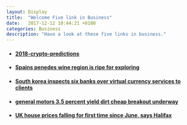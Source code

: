 ```yaml
---
layout: Display
title:  "Welcome Five link in Business"
date:   2017-12-12 10:44:21 +0100
categories: Business
description: "Have a look at these five links in business."
---
```



<ul>
    <li>
        <a href="https://www.forbes.com/sites/lawrencewintermeyer/2018/01/07/my-2018-crypto-predictions/#6c193ec6b718" target="_blank"><h4>2018-crypto-predictions</h4>
        </a>
    </li>
    <li>
        <a href="https://www.forbes.com/sites/tmullen/2018/01/08/spains-penedes-wine-region-is-ripe-for-exploring/#1453e6a43910" target="_blank"><h4>Spains penedes wine region is ripe for exploring</h4>
        </a>
    </li>
    <li>
        <a href="https://www.reuters.com/article/us-southkorea-bitcoin/south-korea-inspects-six-banks-over-virtual-currency-services-to-clients-idUSKBN1EX0BG" target="_blank"><h4>South korea inspects six banks over virtual currency services to clients</h4>
        </a>
    </li>
    <li>
        <a href="https://seekingalpha.com/article/4135796-general-motors-3_5-percent-yield-dirt-cheap-breakout-underway" target="_blank"><h4>general motors 3.5 percent yield dirt cheap breakout underway</h4>
        </a>
    </li>
    <li>
        <a href="https://www.theguardian.com/money/2018/jan/08/uk-house-prices-fall-halifax-wages-buyers" target="_blank"><h4>UK house prices falling for first time since June, says Halifax</h4>
        </a>
    </li>
</ul>